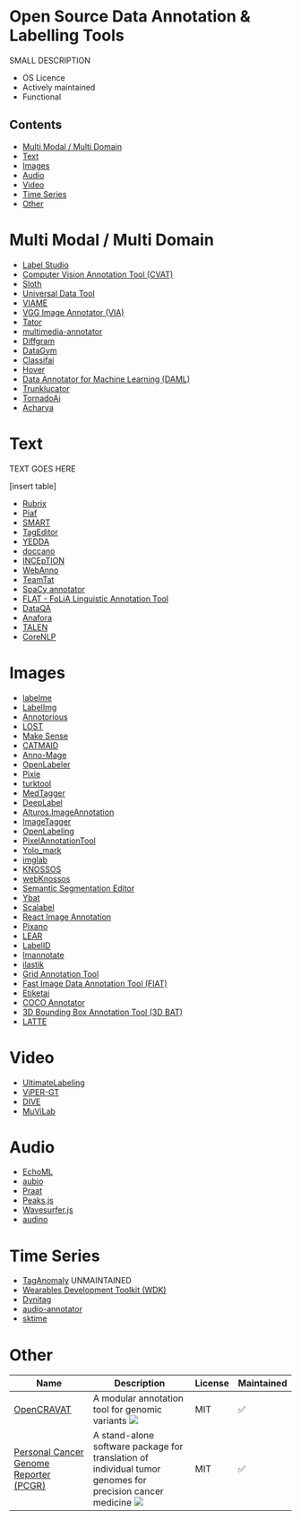 # Open Source Data Annotation & Labelling Tools

SMALL DESCRIPTION

- OS Licence
- Actively maintained
- Functional


## Contents

- [Multi Modal / Multi Domain](#multi-modal-multi-domain)
- [Text](#text)
- [Images](#images)
- [Audio](#audio)
- [Video](#video)
- [Time Series](#time-series)
- [Other](#other)

# Multi Modal / Multi Domain

- [Label Studio](https://labelstud.io/)
- [Computer Vision Annotation Tool (CVAT)](https://github.com/openvinotoolkit/cvat)
- [Sloth](https://github.com/cvhciKIT/sloth)
- [Universal Data Tool](https://universaldatatool.com)
- [VIAME](https://www.viametoolkit.org)
- [VGG Image Annotator (VIA)](https://www.robots.ox.ac.uk/~vgg/software/via/)
- [Tator](https://github.com/cvisionai/tator)
- [multimedia-annotator](https://github.com/dsgou/annotator)
- [Diffgram](https://github.com/diffgram/diffgram)
- [DataGym](https://github.com/datagym-ai/datagym-core)
- [Classifai](https://github.com/CertifaiAI/classifai)
- [Hover](https://github.com/phurwicz/hover)
- [Data Annotator for Machine Learning (DAML)](https://github.com/vmware/data-annotator-for-machine-learning)
- [Trunklucator](https://github.com/Dumbris/trunklucator)
- [TornadoAi](https://github.com/slrbl/human-in-the-loop-machine-learning-tool-tornado)
- [Acharya](https://acharya.astutic.com)

# Text

TEXT GOES HERE

[insert table]

- [Rubrix](https://www.rubrix.ml)
- [Piaf](https://github.com/etalab/piaf)
- [SMART](https://github.com/RTIInternational/SMART)
- [TagEditor](https://github.com/d5555/TagEditor)
- [YEDDA](https://github.com/jiesutd/YEDDA)
- [doccano](https://github.com/doccano/doccano)
- [INCEpTION](https://github.com/inception-project/inception)
- [WebAnno](https://webanno.github.io/webanno/)
- [TeamTat](https://github.com/ncbi-nlp/TeamTat)
- [SpaCy annotator](https://github.com/ieriii/spacy-annotator)
- [FLAT - FoLiA Linguistic Annotation Tool](https://github.com/proycon/flat)
- [DataQA](https://github.com/dataqa/dataqa)
- [Anafora](https://github.com/weitechen/anafora)
- [TALEN](https://github.com/CogComp/talen)
- [CoreNLP](https://stanfordnlp.github.io/CoreNLP/)

# Images

- [labelme](https://github.com/wkentaro/labelme)
- [LabelImg](https://github.com/tzutalin/labelImg)
- [Annotorious](https://github.com/recogito/annotorious)
- [LOST](https://github.com/l3p-cv/lost)
- [Make Sense](https://github.com/SkalskiP/make-sense)
- [CATMAID](https://github.com/catmaid/CATMAID)
- [Anno-Mage](https://github.com/virajmavani/semi-auto-image-annotation-tool)
- [OpenLabeler](https://github.com/kinhong/OpenLabeler)
- [Pixie](https://github.com/buni-rock/Pixie)
- [turktool](https://github.com/jaxony/turktool)
- [MedTagger](https://github.com/medtagger/MedTagger)
- [DeepLabel](https://github.com/jveitchmichaelis/deeplabel)
- [Alturos.ImageAnnotation](https://github.com/AlturosDestinations/Alturos.ImageAnnotation)
- [ImageTagger](https://github.com/bit-bots/imagetagger)
- [OpenLabeling](https://github.com/Cartucho/OpenLabeling)
- [PixelAnnotationTool](https://github.com/abreheret/PixelAnnotationTool)
- [Yolo_mark](https://github.com/AlexeyAB/Yolo_mark)
- [imglab](https://github.com/NaturalIntelligence/imglab)
- [KNOSSOS](https://github.com/knossos-project/knossos)
- [webKnossos](https://github.com/scalableminds/webknossos)
- [Semantic Segmentation Editor](https://github.com/Hitachi-Automotive-And-Industry-Lab/semantic-segmentation-editor)
- [Ybat](https://github.com/drainingsun/ybat)
- [Scalabel](https://github.com/scalabel/scalabel)
- [React Image Annotation](https://github.com/Secretmapper/react-image-annotation)
- [Pixano](https://pixano.cea.fr)
- [LEAR](https://lear.inrialpes.fr/people/klaeser/software_image_annotation)
- [LabelID](https://sweppner.github.io/labeld/)
- [Imannotate](https://github.com/smileinnovation/imannotate)
- [ilastik](https://github.com/ilastik/ilastik)
- [Grid Annotation Tool](https://github.com/LukasBommes/Grid-Annotation-Tool)
- [Fast Image Data Annotation Tool (FIAT)](https://github.com/christopher5106/FastAnnotationTool)
- [Etiketai](https://github.com/aralroca/etiketai)
- [COCO Annotator](https://github.com/jsbroks/coco-annotator)
- [3D Bounding Box Annotation Tool (3D BAT)](https://github.com/walzimmer/3d-bat)
- [LATTE](https://github.com/bernwang/latte)

# Video

- [UltimateLabeling](https://github.com/alexandre01/UltimateLabeling)
- [ViPER-GT](http://viper-toolkit.sourceforge.net/products/gt/)
- [DIVE](https://github.com/Kitware/dive)
- [MuViLab](https://github.com/ale152/muvilab)

# Audio

- [EchoML](https://github.com/ritazh/EchoML)
- [aubio](https://aubio.org)
- [Praat](https://github.com/praat/praat)
- [Peaks.js](https://github.com/bbc/peaks.js)
- [Wavesurfer.js](https://github.com/katspaugh/wavesurfer.js)
- [audino](https://github.com/midas-research/audino)

# Time Series

- [TagAnomaly](https://github.com/Microsoft/TagAnomaly) UNMAINTAINED
- [Wearables Development Toolkit (WDK)](https://github.com/avenix/WDK)
- [Dynitag](https://github.com/dynilib/dynitag)
- [audio-annotator](https://github.com/CrowdCurio/audio-annotator)
- [sktime](https://www.sktime.org/en/stable/index.html)

# Other

| Name | Description | License | Maintained |
| ---- | ----------- | ------- | ---------- |
| [OpenCRAVAT](https://github.com/KarchinLab/open-cravat) | A modular annotation tool for genomic variants ![](https://img.shields.io/github/stars/KarchinLab/open-cravat?color=green&label=%E2%AD%90%EF%B8%8F&style=plastic) | MIT | ✅ |
| [Personal Cancer Genome Reporter (PCGR)](https://github.com/sigven/pcgr) | A stand-alone software package for translation of individual tumor genomes for precision cancer medicine ![](https://img.shields.io/github/stars/sigven/pcgr?color=green&label=%E2%AD%90%EF%B8%8F&style=plastic) | MIT | ✅ |
